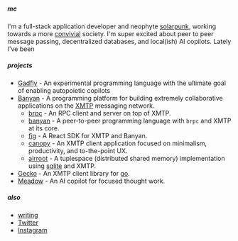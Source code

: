 ##### me

I'm a full-stack application developer and neophyte [solarpunk](https://en.wikipedia.org/wiki/Solarpunk), working towards a more [convivial](https://www.amazon.com/Tools-Conviviality-Ivan-Illich/dp/1842300113) society. I'm super excited about peer to peer message passing, decentralized databases, and local(ish) AI copilots. Lately I've been

##### projects

- [Gadfly](https://github.com/killthebuddh4/gadfly) - An experimental programming language with the ultimate goal of enabling autopoietic copilots
- [Banyan](https://github.com/banyan-cpu/banyan) - A programming platform for building extremely collaborative applications on the [XMTP](https://xmtp.org) messaging network.
  - [brpc](https://github.com/banyan-cpu/banyan/packages/brpc) - An RPC client and server on top of XMTP.
  - [banyan](https://github.com/banyan-cpu/banyan/apps/banyan) - A peer-to-peer programming language with `brpc` and XMTP at its core.
  - [fig](https://github.com/banyan-cpu/packages/fig) - A React SDK for XMTP and Banyan.
  - [canopy](https://github.com/banyan-cpu/apps/canopy) - An XMTP client application focused on minimalism, productivity, and to-the-point UX.
  - [airroot](https://github.com/banyan-cpu/banyan/apps/fig) - A tuplespace (distributed shared memory) implementation using [sqlite](https://www.sqlite.org/) and XMTP.
- [Gecko](https://github.com/killthebuddh4/gecko) - An XMTP client library for [go](https://go.dev).
- [Meadow](https://github.com/meadow-sh/meadow) - An AI copilot for focused thought work.

##### also

- [writing](https://killthebuddha.pub)
- [Twitter](https://twitter.com/killthebuddha_)
- [Instagram](https://instagram.com/killthebuddh4)
